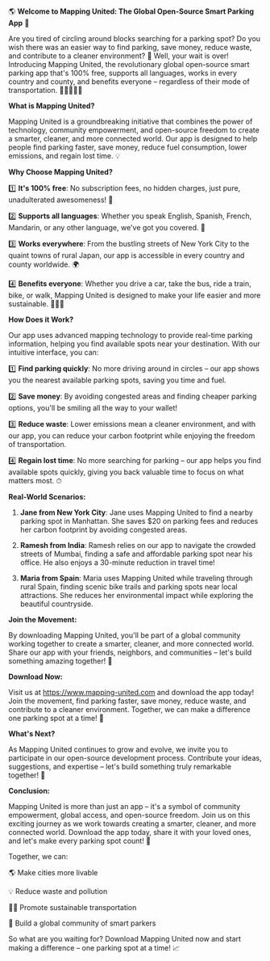 🌎 **Welcome to Mapping United: The Global Open-Source Smart Parking App** 🌈

Are you tired of circling around blocks searching for a parking spot? Do you wish there was an easier way to find parking, save money, reduce waste, and contribute to a cleaner environment? 🤔 Well, your wait is over! Introducing Mapping United, the revolutionary global open-source smart parking app that's 100% free, supports all languages, works in every country and county, and benefits everyone – regardless of their mode of transportation. 🚗🚌🛫️🚴‍♀️

**What is Mapping United?**

Mapping United is a groundbreaking initiative that combines the power of technology, community empowerment, and open-source freedom to create a smarter, cleaner, and more connected world. Our app is designed to help people find parking faster, save money, reduce fuel consumption, lower emissions, and regain lost time. 💡

**Why Choose Mapping United?**

1️⃣ **It's 100% free**: No subscription fees, no hidden charges, just pure, unadulterated awesomeness! 🎁

2️⃣ **Supports all languages**: Whether you speak English, Spanish, French, Mandarin, or any other language, we've got you covered. 💬

3️⃣ **Works everywhere**: From the bustling streets of New York City to the quaint towns of rural Japan, our app is accessible in every country and county worldwide. 🌍

4️⃣ **Benefits everyone**: Whether you drive a car, take the bus, ride a train, bike, or walk, Mapping United is designed to make your life easier and more sustainable. 🚴‍♂️🚌

**How Does it Work?**

Our app uses advanced mapping technology to provide real-time parking information, helping you find available spots near your destination. With our intuitive interface, you can:

1️⃣ **Find parking quickly**: No more driving around in circles – our app shows you the nearest available parking spots, saving you time and fuel.

2️⃣ **Save money**: By avoiding congested areas and finding cheaper parking options, you'll be smiling all the way to your wallet!

3️⃣ **Reduce waste**: Lower emissions mean a cleaner environment, and with our app, you can reduce your carbon footprint while enjoying the freedom of transportation.

4️⃣ **Regain lost time**: No more searching for parking – our app helps you find available spots quickly, giving you back valuable time to focus on what matters most. ⏱

**Real-World Scenarios:**

1. **Jane from New York City**: Jane uses Mapping United to find a nearby parking spot in Manhattan. She saves $20 on parking fees and reduces her carbon footprint by avoiding congested areas.

2. **Ramesh from India**: Ramesh relies on our app to navigate the crowded streets of Mumbai, finding a safe and affordable parking spot near his office. He also enjoys a 30-minute reduction in travel time!

3. **Maria from Spain**: Maria uses Mapping United while traveling through rural Spain, finding scenic bike trails and parking spots near local attractions. She reduces her environmental impact while exploring the beautiful countryside.

**Join the Movement:**

By downloading Mapping United, you'll be part of a global community working together to create a smarter, cleaner, and more connected world. Share our app with your friends, neighbors, and communities – let's build something amazing together! 🌈

**Download Now:**

Visit us at https://www.mapping-united.com and download the app today! Join the movement, find parking faster, save money, reduce waste, and contribute to a cleaner environment. Together, we can make a difference one parking spot at a time! 💚

**What's Next?**

As Mapping United continues to grow and evolve, we invite you to participate in our open-source development process. Contribute your ideas, suggestions, and expertise – let's build something truly remarkable together! 🤝

**Conclusion:**

Mapping United is more than just an app – it's a symbol of community empowerment, global access, and open-source freedom. Join us on this exciting journey as we work towards creating a smarter, cleaner, and more connected world. Download the app today, share it with your loved ones, and let's make every parking spot count! 💖

Together, we can:

🌎 Make cities more livable

💡 Reduce waste and pollution

🚴‍♂️ Promote sustainable transportation

👥 Build a global community of smart parkers

So what are you waiting for? Download Mapping United now and start making a difference – one parking spot at a time! 📈